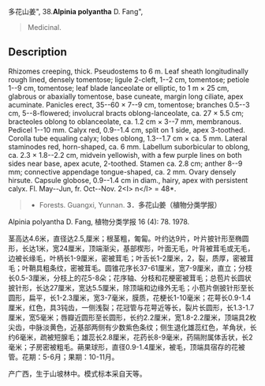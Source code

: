 多花山姜",
38.**Alpinia polyantha** D. Fang",

> Medicinal.

## Description
Rhizomes creeping, thick. Pseudostems to 6 m. Leaf sheath longitudinally rough lined, densely tomentose; ligule 2-cleft, 1--2 cm, tomentose; petiole 1--9 cm, tomentose; leaf blade lanceolate or elliptic, to 1 m × 25 cm, glabrous or abaxially tomentose, base cuneate, margin long ciliate, apex acuminate. Panicles erect, 35--60 × 7--9 cm, tomentose; branches 0.5--3 cm, 5--8-flowered; involucral bracts oblong-lanceolate, ca. 27 × 5.5 cm; bracteoles oblong to oblanceolate, ca. 1.2 cm × 3--7 mm, membranous. Pedicel 1--10 mm. Calyx red, 0.9--1.4 cm, split on 1 side, apex 3-toothed. Corolla tube equaling calyx; lobes oblong, 1.3--1.7 cm × ca. 5 mm. Lateral staminodes red, horn-shaped, ca. 6 mm. Labellum suborbicular to oblong, ca. 2.3 × 1.8--2.2 cm, midvein yellowish, with a few purple lines on both sides near base, apex acute, 2-toothed. Stamen ca. 2.8 cm; anther 8--9 mm; connective appendage tongue-shaped, ca. 2 mm. Ovary densely hirsute. Capsule globose, 0.9--1.4 cm in diam., hairy, apex with persistent calyx. Fl. May--Jun, fr. Oct--Nov. 2&lt;I&gt; n&lt;/I&gt; = 48*.

> * Forests. Guangxi, Yunnan.
**3．多花山姜（植物分类学报）**

Alpinia polyantha D. Fang, 植物分类学报 16 (4): 78. 1978.

茎高达4.6米，直径达2.5,厘米；根茎粗，匍匐。叶约达9片，叶片披针形至椭圆形，长达1米，宽24厘米，顶端渐尖，基部楔形，叶面无毛，叶背被茸毛或无毛，边被长缘毛，叶柄长1-9厘米，密被茸毛；叶舌长1-2厘米，2，裂，质厚，密被茸毛；叶鞘具粗条纹，密被茸毛。圆锥花序长37-61厘米，宽7-9厘米，直立；分枝长0.5-3厘米，分枝上的花5-8朵；花序轴、分枝和花梗密被茸毛；总苞片长圆状披针形，长达27厘米，宽达5.5厘米，除顶端和边缘外无毛；小苞片倒披针形至长圆形，扁平，长1-2.3厘米，宽3-7毫米，膜质，花梗长1-10毫米；花萼长0.9-1.4厘米，红色，具3钝齿，一侧浅裂；花冠管与花萼近等长，裂片长圆形，长1.3-1.7厘米，宽5毫米；唇瓣近圆形至长圆形，长约2.2厘米，宽1.8-2.2厘米，顶端具2枚尖齿，中脉淡黄色，近基部两侧有少数紫色条纹；侧生退化雄蕊红色，羊角状，长约6毫米，疏被短腺毛；雄蕊长2.8厘米，花药长8-9毫米，药隔附属体舌状，长2毫米；子房密被粗毛。蒴果球形，直径0.9-1.4厘米，被毛，顶端具宿存的花被管。花期：5-6月；果期：10-11月。

产广西，生于山坡林中。模式标本采自天等。
